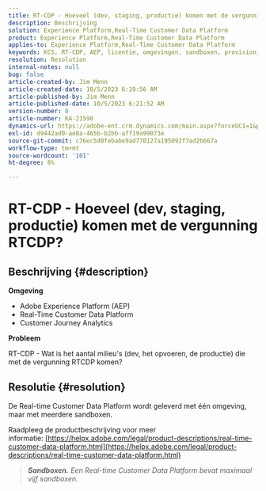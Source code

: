 ```yaml
---
title: RT-CDP - Hoeveel (dev, staging, productie) komen met de vergunning RTCDP?
description: Beschrijving
solution: Experience Platform,Real-Time Customer Data Platform
product: Experience Platform,Real-Time Customer Data Platform
applies-to: Experience Platform,Real-Time Customer Data Platform
keywords: KCS, RT-CDP, AEP, licentie, omgevingen, sandboxen, provisioning, Customer Journey Analytics, dev, staging, productie, Adobe Experience Platform
resolution: Resolution
internal-notes: null
bug: false
article-created-by: Jim Menn
article-created-date: 10/5/2023 6:19:56 AM
article-published-by: Jim Menn
article-published-date: 10/5/2023 6:21:52 AM
version-number: 8
article-number: KA-21590
dynamics-url: https://adobe-ent.crm.dynamics.com/main.aspx?forceUCI=1&pagetype=entityrecord&etn=knowledgearticle&id=10716b2f-4763-ee11-be6e-6045bd006268
exl-id: d9442ad0-ae8a-465b-b2bb-aff19a99073e
source-git-commit: c76ec5d0febabe9ad770127a195092f7ad2b667a
workflow-type: tm+mt
source-wordcount: '101'
ht-degree: 8%

---
```


# RT-CDP - Hoeveel (dev, staging, productie) komen met de vergunning RTCDP?

## Beschrijving {#description}


<b>Omgeving</b>

- Adobe Experience Platform (AEP)
- Real-Time Customer Data Platform
- Customer Journey Analytics




<b>Probleem</b>

RT-CDP - Wat is het aantal milieu&#39;s (dev, het opvoeren, de productie) die met de vergunning RTCDP komen?


## Resolutie {#resolution}


De Real-time Customer Data Platform wordt geleverd met één omgeving, maar met meerdere sandboxen.

Raadpleeg de productbeschrijving voor meer informatie: [https://helpx.adobe.com/legal/product-descriptions/real-time-customer-data-platform.html](https://helpx.adobe.com/legal/product-descriptions/real-time-customer-data-platform.html)


> <b>*Sandboxen.</b> Een Real-time Customer Data Platform bevat maximaal vijf sandboxen.*

